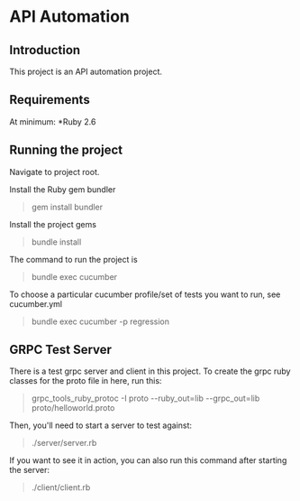 # API Automation 

## Introduction

This project is an API automation project. 


## Requirements

At minimum:
*Ruby 2.6


## Running the project
Navigate to project root.

Install the Ruby gem bundler
>gem install bundler

Install the project gems
>bundle install

The command to run the project is 
>bundle exec cucumber 

To choose a particular cucumber profile/set of tests you want to run, see cucumber.yml
>bundle exec cucumber -p regression


## GRPC Test Server

There is a test grpc server and client in this project. To create the grpc ruby classes for the proto file in here, run this:

>grpc_tools_ruby_protoc -I proto --ruby_out=lib --grpc_out=lib proto/helloworld.proto

Then, you'll need to start a server to test against:

>./server/server.rb

If you want to see it in action, you can also run this command after starting the server:

>./client/client.rb

